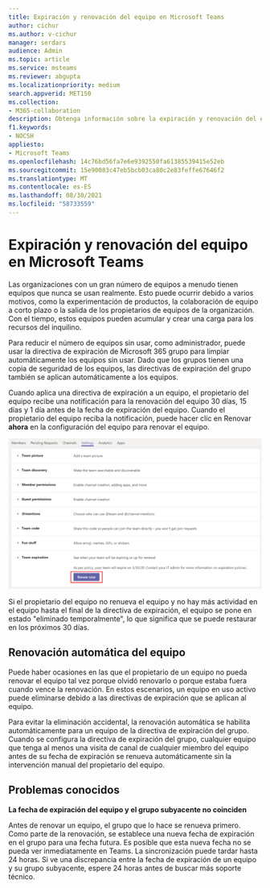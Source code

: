 ```yaml
---
title: Expiración y renovación del equipo en Microsoft Teams
author: cichur
ms.author: v-cichur
manager: serdars
audience: Admin
ms.topic: article
ms.service: msteams
ms.reviewer: abgupta
ms.localizationpriority: medium
search.appverid: MET150
ms.collection:
- M365-collaboration
description: Obtenga información sobre la expiración y renovación del equipo y cómo usar Microsoft 365 directiva de expiración de grupo para limpiar automáticamente los equipos sin usar en Microsoft Teams.
f1.keywords:
- NOCSH
appliesto:
- Microsoft Teams
ms.openlocfilehash: 14c76bd56fa7e6e9392550fa61385539415e52eb
ms.sourcegitcommit: 15e90083c47eb5bcb03ca80c2e83feffe67646f2
ms.translationtype: MT
ms.contentlocale: es-ES
ms.lasthandoff: 08/30/2021
ms.locfileid: "58733559"
---
```

# <a name="team-expiration-and-renewal-in-microsoft-teams"></a>Expiración y renovación del equipo en Microsoft Teams

Las organizaciones con un gran número de equipos a menudo tienen equipos que nunca se usan realmente. Esto puede ocurrir debido a varios motivos, como la experimentación de productos, la colaboración de equipo a corto plazo o la salida de los propietarios de equipos de la organización. Con el tiempo, estos equipos pueden acumular y crear una carga para los recursos del inquilino.  

Para reducir el número de equipos sin usar, [](/microsoft-365/admin/create-groups/office-365-groups-expiration-policy) como administrador, puede usar la directiva de expiración de Microsoft 365 grupo para limpiar automáticamente los equipos sin usar. Dado que los grupos tienen una copia de seguridad de los equipos, las directivas de expiración del grupo también se aplican automáticamente a los equipos.

Cuando aplica una directiva de expiración a un equipo, el propietario del equipo recibe una notificación para la renovación del equipo 30 días, 15 días y 1 día antes de la fecha de expiración del equipo. Cuando el propietario del equipo reciba la notificación, puede hacer clic en Renovar **ahora** en la configuración del equipo para renovar el equipo.

![Captura de pantalla del botón Renovar ahora para renovar un equipo en la configuración del equipo.](media/team-expiration.png "Captura de pantalla del botón Renovar ahora para renovar un equipo en la configuración del equipo")

Si el propietario del equipo no renueva el equipo y no hay más actividad en el equipo hasta el final de la directiva de expiración, el equipo se pone en estado "eliminado temporalmente", lo que significa que se puede restaurar en los próximos 30 días.

## <a name="team-auto-renewal"></a>Renovación automática del equipo

Puede haber ocasiones en las que el propietario de un equipo no pueda renovar el equipo tal vez porque olvidó renovarlo o porque estaba fuera cuando vence la renovación. En estos escenarios, un equipo en uso activo puede eliminarse debido a las directivas de expiración que se aplican al equipo.  

Para evitar la eliminación accidental, la renovación automática se habilita automáticamente para un equipo de la directiva de expiración del grupo. Cuando se configura la directiva de expiración del grupo, cualquier equipo que tenga al menos una visita de canal de cualquier miembro del equipo antes de su fecha de expiración se renueva automáticamente sin la intervención manual del propietario del equipo.

## <a name="known-issues"></a>Problemas conocidos

**La fecha de expiración del equipo y el grupo subyacente no coinciden**

Antes de renovar un equipo, el grupo que lo hace se renueva primero. Como parte de la renovación, se establece una nueva fecha de expiración en el grupo para una fecha futura. Es posible que esta nueva fecha no se pueda ver inmediatamente en Teams. La sincronización puede tardar hasta 24 horas. Si ve una discrepancia entre la fecha de expiración de un equipo y su grupo subyacente, espere 24 horas antes de buscar más soporte técnico.